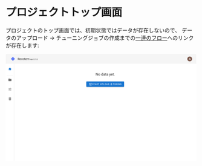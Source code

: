 # プロジェクトトップ画面

プロジェクトのトップ画面では、初期状態ではデータが存在しないので、
データのアップロード &rightarrow; チューニングジョブの作成までの[一連のフロー](../first-tuning)へのリンクが存在します:

![データのアップロード → チューニングジョブ](./empty-project-top.png)
